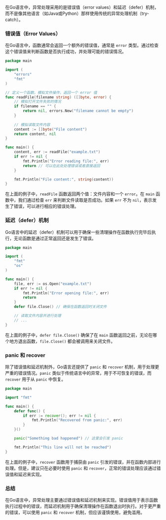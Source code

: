 在Go语言中，异常处理采用的是错误值（error values）和延迟（defer）机制，而不是像其他语言（如Java或Python）那样使用传统的异常处理机制（try-catch）。

### 错误值（Error Values）

在Go语言中，函数通常会返回一个额外的错误值，通常是 `error` 类型。通过检查这个错误值来判断函数是否执行成功，并处理可能的错误情况。

```go
package main

import (
    "errors"
    "fmt"
)

// 定义一个函数，模拟文件操作，返回一个 error 值
func readFile(filename string) ([]byte, error) {
    // 模拟打开文件失败的情况
    if filename == "" {
        return nil, errors.New("filename cannot be empty")
    }
    
    // 模拟读取文件内容
    content := []byte("File content")
    return content, nil
}

func main() {
    content, err := readFile("example.txt")
    if err != nil {
        fmt.Println("Error reading file:", err)
        return // 可以在此处处理错误或者直接返回
    }

    fmt.Println("File content:", string(content))
}
```

在上面的例子中，`readFile` 函数返回两个值：文件内容和一个 `error`。在 `main` 函数中，我们通过检查 `err` 来判断文件读取是否成功。如果 `err` 不为 `nil`，表示发生了错误，可以进行相应的错误处理。

### 延迟（defer）机制

Go语言中的延迟（defer）机制可以用于确保一些清理操作在函数执行完毕后执行，无论函数是通过正常返回还是发生了错误。

```go
package main

import (
    "fmt"
    "os"
)

func main() {
    file, err := os.Open("example.txt")
    if err != nil {
        fmt.Println("Error opening file:", err)
        return
    }
    defer file.Close() // 确保在函数返回时关闭文件

    // 读取文件内容并进行处理
    // ...
}
```

在上面的例子中，`defer file.Close()` 确保了在 `main` 函数返回之前，无论在哪个地方退出函数，`file.Close()` 都会被调用来关闭文件。

### panic 和 recover

除了错误值和延迟机制外，Go语言还提供了 `panic` 和 `recover` 机制，用于处理更严重的错误情况。`panic` 类似于传统语言中的异常，用于不可恢复的错误，而 `recover` 用于从 `panic` 中恢复。

```go
package main

import "fmt"

func main() {
    defer func() {
        if err := recover(); err != nil {
            fmt.Println("Recovered from panic:", err)
        }
    }()

    panic("Something bad happened") // 这里会引发 panic

    fmt.Println("This line will not be reached")
}
```

在上面的例子中，`recover` 函数用于捕获由 `panic` 引发的错误，并在函数内部进行处理。但是，建议只在必要时使用 `panic` 和 `recover`，正常的错误处理应该通过错误值和延迟来实现。

### 总结

在Go语言中，异常处理主要通过错误值和延迟机制来实现。错误值用于表示函数执行过程中的错误，而延迟机制用于确保清理操作在函数退出时执行。对于更严重的错误，可以使用 `panic` 和 `recover` 机制，但应该谨慎使用，避免滥用。